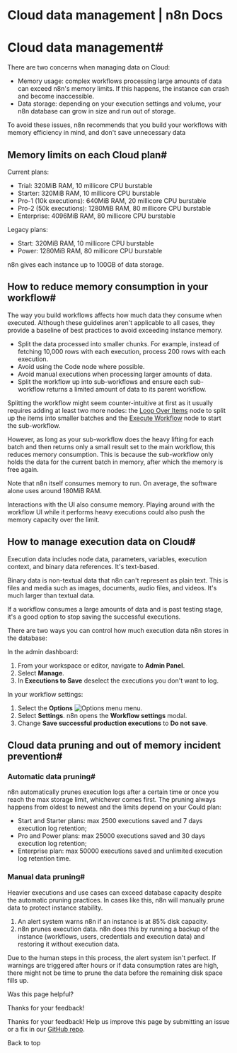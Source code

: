 # Cloud data management | n8n Docs

[ ](https://github.com/n8n-io/n8n-docs/edit/main/docs/manage-cloud/cloud-data-management.md "Edit this page")

# Cloud data management#

There are two concerns when managing data on Cloud:

  * Memory usage: complex workflows processing large amounts of data can exceed n8n's memory limits. If this happens, the instance can crash and become inaccessible.
  * Data storage: depending on your execution settings and volume, your n8n database can grow in size and run out of storage. 

To avoid these issues, n8n recommends that you build your workflows with memory efficiency in mind, and don't save unnecessary data

## Memory limits on each Cloud plan#

Current plans:

  * Trial: 320MiB RAM, 10 millicore CPU burstable
  * Starter: 320MiB RAM, 10 millicore CPU burstable
  * Pro-1 (10k executions): 640MiB RAM, 20 millicore CPU burstable
  * Pro-2 (50k executions): 1280MiB RAM, 80 millicore CPU burstable
  * Enterprise: 4096MiB RAM, 80 millicore CPU burstable

Legacy plans:

  * Start: 320MiB RAM, 10 millicore CPU burstable
  * Power: 1280MiB RAM, 80 millicore CPU burstable

n8n gives each instance up to 100GB of data storage.

## How to reduce memory consumption in your workflow#

The way you build workflows affects how much data they consume when executed. Although these guidelines aren't applicable to all cases, they provide a baseline of best practices to avoid exceeding instance memory.

  * Split the data processed into smaller chunks. For example, instead of fetching 10,000 rows with each execution, process 200 rows with each execution.
  * Avoid using the Code node where possible.
  * Avoid manual executions when processing larger amounts of data.
  * Split the workflow up into sub-workflows and ensure each sub-workflow returns a limited amount of data to its parent workflow.

Splitting the workflow might seem counter-intuitive at first as it usually requires adding at least two more nodes: the [Loop Over Items](../../integrations/builtin/core-nodes/n8n-nodes-base.splitinbatches/) node to split up the items into smaller batches and the [Execute Workflow](../../integrations/builtin/core-nodes/n8n-nodes-base.executeworkflow/) node to start the sub-workflow.

However, as long as your sub-workflow does the heavy lifting for each batch and then returns only a small result set to the main workflow, this reduces memory consumption. This is because the sub-workflow only holds the data for the current batch in memory, after which the memory is free again.

Note that n8n itself consumes memory to run. On average, the software alone uses around 180MiB RAM.

Interactions with the UI also consume memory. Playing around with the workflow UI while it performs heavy executions could also push the memory capacity over the limit.

## How to manage execution data on Cloud#

Execution data includes node data, parameters, variables, execution context, and binary data references. It's text-based.

Binary data is non-textual data that n8n can't represent as plain text. This is files and media such as images, documents, audio files, and videos. It's much larger than textual data.

If a workflow consumes a large amounts of data and is past testing stage, it's a good option to stop saving the successful executions.

There are two ways you can control how much execution data n8n stores in the database:

In the admin dashboard:

  1. From your workspace or editor, navigate to **Admin Panel**.
  2. Select **Manage**.
  3. In **Executions to Save** deselect the executions you don't want to log.

In your workflow settings:

  1. Select the **Options** ![Options menu](../../_images/common-icons/three-dot-options-menu.png) menu.
  2. Select **Settings**. n8n opens the **Workflow settings** modal.
  3. Change **Save successful production executions** to **Do not save**.

## Cloud data pruning and out of memory incident prevention#

### Automatic data pruning#

n8n automatically prunes execution logs after a certain time or once you reach the max storage limit, whichever comes first. The pruning always happens from oldest to newest and the limits depend on your Could plan:

  * Start and Starter plans: max 2500 executions saved and 7 days execution log retention;
  * Pro and Power plans: max 25000 executions saved and 30 days execution log retention;
  * Enterprise plan: max 50000 executions saved and unlimited execution log retention time.

### Manual data pruning#

Heavier executions and use cases can exceed database capacity despite the automatic pruning practices. In cases like this, n8n will manually prune data to protect instance stability.

  1. An alert system warns n8n if an instance is at 85% disk capacity.
  2. n8n prunes execution data. n8n does this by running a backup of the instance (workflows, users, credentials and execution data) and restoring it without execution data.

Due to the human steps in this process, the alert system isn't perfect. If warnings are triggered after hours or if data consumption rates are high, there might not be time to prune the data before the remaining disk space fills up.

Was this page helpful? 

Thanks for your feedback! 

Thanks for your feedback! Help us improve this page by submitting an issue or a fix in our [GitHub repo](https://github.com/n8n-io/n8n-docs). 

Back to top
